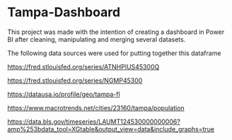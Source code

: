# Tampa-Dashboard

This project was made with the intention of creating a dashboard in Power BI after cleaning, manipulating and merging several datasets. 

The following data sources were used for putting together this dataframe

https://fred.stlouisfed.org/series/ATNHPIUS45300Q

https://fred.stlouisfed.org/series/NGMP45300

https://datausa.io/profile/geo/tampa-fl

https://www.macrotrends.net/cities/23160/tampa/population

https://data.bls.gov/timeseries/LAUMT124530000000006?amp%253bdata_tool=XGtable&output_view=data&include_graphs=true
